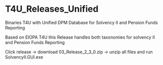 # T4U_Releases_Unified
Binaries T4U with Unified DPM Database for Solvency II and Pension Funds Reporting

Based on EIOPA T4U this Release handles both taxonomies for solvency II and Pension Funds Reporting

Click release -> download 03_Release_2_3_0.zip -> unzip all files and run SolvencyII.GUI.exe


